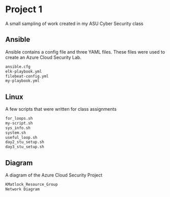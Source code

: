 # Project 1

A small sampling of work created in my ASU Cyber Security class

## Ansible

Ansible contains a config file and three YAML files. These files were used to create an Azure Cloud Security Lab. 

```bash
ansible.cfg
elk-playbook.yml
filebeat-config.yml
my-playbook.yml
```

## Linux

A few scripts that were written for class assignments

```bash
for_loops.sh
my-script.sh
sys_info.sh
system.sh
useful_loop.sh
day2_stu_setup.sh
day3_stu_setup.sh
```

## Diagram
A diagram of the Azure Cloud Security Project 

```bash
KMatlock_Resource_Group
Network Diagram
```
